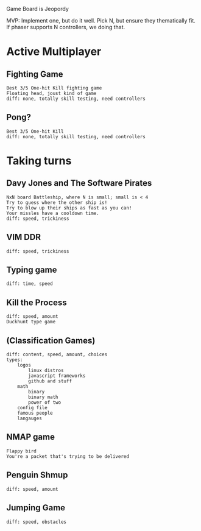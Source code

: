 Game Board is Jeopordy

MVP: Implement one, but do it well.
Pick N, but ensure they thematically fit.
If phaser supports N controllers, we doing that.


# Active Multiplayer
## Fighting Game
    Best 3/5 One-hit Kill fighting game
    Floating head, joust kind of game
    diff: none, totally skill testing, need controllers
    
## Pong?
    Best 3/5 One-hit Kill
    diff: none, totally skill testing, need controllers

# Taking turns
## Davy Jones and The Software Pirates
    NxN board Battleship, where N is small; small is < 4
    Try to guess where the other ship is!
    Try to blow up their ships as fast as you can!
    Your missles have a cooldown time.
    diff: speed, trickiness


## VIM DDR
    diff: speed, trickiness

## Typing game
    diff: time, speed

## Kill the Process
    diff: speed, amount
    Duckhunt type game

## (Classification Games)
    diff: content, speed, amount, choices
    types: 
        logos
            linux distros      
            javascript frameworks
            github and stuff
        math
            binary
            binary math
            power of two
        config file
        famous people
        langauges 

## NMAP game
    Flappy bird        
    You're a packet that's trying to be delivered

## Penguin Shmup
    diff: speed, amount

## Jumping Game
    diff: speed, obstacles
